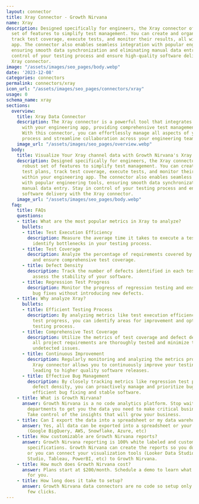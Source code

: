 ```yaml
---
layout: connector
title: Xray Connector - Growth Nirvana
name: Xray
description: Designed specifically for engineers, the Xray connector offers a robust
  set of features to simplify test management. You can create and organize test plans,
  track test coverage, execute tests, and monitor their results, all within your engineering
  app. The connector also enables seamless integration with popular engineering tools,
  ensuring smooth data synchronization and eliminating manual data entry. Stay in
  control of your testing process and ensure high-quality software delivery with the
  Xray connector.
image: "/assets/images/seo_pages/body.webp"
date: '2023-12-08'
categories: connectors
permalink: connectors/xray
icon_url: "/assets/images/seo_pages/connectors/xray"
usage: 0
schema_name: xray
sections:
  overview:
    title: Xray Data Connector
    description: The Xray connector is a powerful tool that integrates seamlessly
      with your engineering app, providing comprehensive test management capabilities.
      With this connector, you can effortlessly manage all aspects of your testing
      process and streamline collaboration across your engineering teams.
    image_url: "/assets/images/seo_pages/overview.webp"
  body:
    title: Visualize Your Xray channel data with Growth Nirvana's Xray Connector
    description: Designed specifically for engineers, the Xray connector offers a
      robust set of features to simplify test management. You can create and organize
      test plans, track test coverage, execute tests, and monitor their results, all
      within your engineering app. The connector also enables seamless integration
      with popular engineering tools, ensuring smooth data synchronization and eliminating
      manual data entry. Stay in control of your testing process and ensure high-quality
      software delivery with the Xray connector.
    image_url: "/assets/images/seo_pages/body.webp"
  faq:
    title: FAQs
    questions:
    - title: What are the most popular metrics in Xray to analyze?
      bullets:
      - title: Test Execution Efficiency
        description: Measure the average time it takes to execute a test case and
          identify bottlenecks in your testing process.
      - title: Test Coverage
        description: Analyze the percentage of requirements covered by your tests
          and ensure comprehensive test coverage.
      - title: Defect Density
        description: Track the number of defects identified in each test cycle to
          assess the stability of your software.
      - title: Regression Test Progress
        description: Monitor the progress of regression testing and ensure effective
          bug fixes without introducing new defects.
    - title: Why analyze Xray?
      bullets:
      - title: Efficient Testing Process
        description: By analyzing metrics like test execution efficiency and regression
          test progress, you can identify areas for improvement and optimize your
          testing process.
      - title: Comprehensive Test Coverage
        description: Utilize the metrics of test coverage and defect density to ensure
          all project requirements are thoroughly tested and minimize the risk of
          undetected issues.
      - title: Continuous Improvement
        description: Regularly monitoring and analyzing the metrics provided by the
          Xray connector allows you to continuously improve your testing practices,
          leading to higher quality software releases.
      - title: Effective Bug Management
        description: By closely tracking metrics like regression test progress and
          defect density, you can proactively manage and prioritize bugs, ensuring
          efficient bug fixing and stable software.
    - title: What is Growth Nirvana?
      answer: Growth Nirvana is a no code analytics platform. Stop waiting for other
        departments to get you the data you need to make critical business decisions.
        Take control of the insights that will grow your business.
    - title: Can I export the data into a spreadsheet or my data warehouse?
      answer: Yes, all data can be exported into a spreadsheet or your data warehouse
        (Google BigQuery, AWS, Snowflake, Azure, etc)
    - title: How customizable are Growth Nirvana reports?
      answer: Growth Nirvana reporting is 100% white labeled and customized to your
        specifications. Growth Nirvana can create the reports so you don’t have to
        or you can connect your visualization tools (Looker Data Studio/Google Data
        Studio, Tableau, PowerBI, etc) to Growth Nirvana.
    - title: How much does Growth Nirvana cost?
      answer: Plans start at $200/month. Schedule a demo to learn what plan is best
        for you.
    - title: How long does it take to setup?
      answer: Growth Nirvana data connectors are no code so setup only requires a
        few clicks.
---
```

